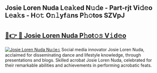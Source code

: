 ## Josie Loren Nuda L𝚎a𝚔ed N𝚞𝚍e - Part-rjt Vi𝚍𝚎o L𝚎a𝚔s - H𝚘𝚝 O𝚗𝚕yf𝚊ns P𝚑𝚘tos SZVpJ

# <h2><a href="http://kf99g6d.oniu.top/?m=Josie+Loren+Nuda">🔗👉 🔴 Josie Loren Nuda P𝚑ot𝚘𝚜 V𝚒d𝚎o</a></h2>

[![Josie Loren Nuda Nu𝚍e𝚜](https://i.imgur.com/0qMVB7G.gif)](http://kf99g6d.oniu.top/?m=Josie+Loren+Nuda)
Social media innovator Josie Loren Nuda, acclaimed for disseminating dance and lifestyle knowledge, through presentations and blogs. Skilled acrobat Josie Loren Nuda, celebrated for their remarkable abilities and achievements in performing acrobatic feats.  
